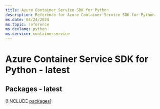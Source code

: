 ```yaml
---
title: Azure Container Service SDK for Python
description: Reference for Azure Container Service SDK for Python
ms.date: 04/24/2024
ms.topic: reference
ms.devlang: python
ms.service: containerservice
---
```

# Azure Container Service SDK for Python - latest
## Packages - latest
[!INCLUDE [packages](container-service-index.md)]